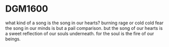 # DGM1600

what kind of a song is the song in our hearts?
burning rage or cold cold fear
the song in our minds is but a pail comparison.
but the song of our hearts is a sweet reflection of our souls underneath.
for the soul is the fire of our beings.
